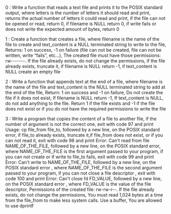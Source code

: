 0 : Write a function that reads a text file and prints it to the POSIX standard output, where letters is the number of letters it should read and print, returns the actual number of letters it could read and print, if the file can not be opened or read, return 0, if filename is NULL return 0, if write fails or does not write the expected amount of bytes, return 0

1 : Create a function that creates a file, where filename is the name of the file to create and text_content is a NULL terminated string to write to the file, Returns: 1 on success, -1 on failure (file can not be created, file can not be written, write “fails”, etc…), The created file must have those permissions: rw-------. If the file already exists, do not change the permissions, if the file already exists, truncate it, if filename is NULL return -1, if text_content is NULL create an empty file

2 : Write a function that appends text at the end of a file, where filename is the name of the file and text_content is the NULL terminated string to add at the end of the file, Return: 1 on success and -1 on failure, Do not create the file if it does not exist, If filename is NULL return -1, If text_content is NULL, do not add anything to the file. Return 1 if the file exists and -1 if the file does not exist or if you do not have the required permissions to write the file

3 : Write a program that copies the content of a file to another file, if the number of argument is not the correct one, exit with code 97 and print Usage: cp file_from file_to, followed by a new line, on the POSIX standard error, if file_to already exists, truncate it,if file_from does not exist, or if you can not read it, exit with code 98 and print Error: Can't read from file NAME_OF_THE_FILE, followed by a new line, on the POSIX standard error, where NAME_OF_THE_FILE is the first argument passed to your program, if you can not create or if write to file_to fails, exit with code 99 and print Error: Can't write to NAME_OF_THE_FILE, followed by a new line, on the POSIX standard error , where NAME_OF_THE_FILE is the second argument passed to your program, if you can not close a file descriptor , exit with code 100 and print Error: Can't close fd FD_VALUE, followed by a new line, on the POSIX standard error , where FD_VALUE is the value of the file descriptor, Permissions of the created file: rw-rw-r--. If the file already exists, do not change the permissions, You must read 1,024 bytes at a time from the file_from to make less system calls. Use a buffer, You are allowed to use dprintf